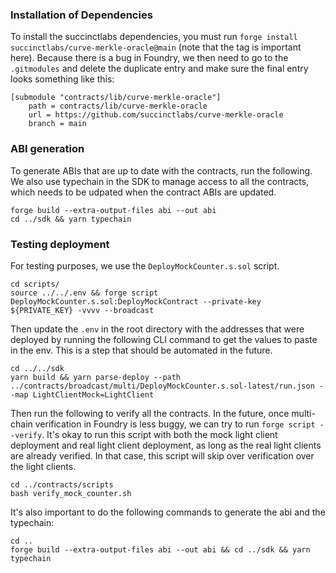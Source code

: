 ### Installation of Dependencies

To install the succinctlabs dependencies, you must run `forge install succinctlabs/curve-merkle-oracle@main` (note that the tag is important here). Because there is a bug in Foundry, we then need to go to the `.gitmodules` and delete the duplicate entry and make sure the final entry looks something like this:

```
[submodule "contracts/lib/curve-merkle-oracle"]
	path = contracts/lib/curve-merkle-oracle
	url = https://github.com/succinctlabs/curve-merkle-oracle
	branch = main
```

### ABI generation

To generate ABIs that are up to date with the contracts, run the following. We also use typechain
in the SDK to manage access to all the contracts, which needs to be udpated when the contract
ABIs are updated.

```
forge build --extra-output-files abi --out abi
cd ../sdk && yarn typechain
```

### Testing deployment

For testing purposes, we use the `DeployMockCounter.s.sol` script.

```
cd scripts/
source ../../.env && forge script DeployMockCounter.s.sol:DeployMockContract --private-key ${PRIVATE_KEY} -vvvv --broadcast
```

Then update the `.env` in the root directory with the addresses that were deployed by running the following CLI command to get the values to paste in the env. This is a step that should be automated in the future.

```
cd ../../sdk
yarn build && yarn parse-deploy --path ../contracts/broadcast/multi/DeployMockCounter.s.sol-latest/run.json --map LightClientMock=LightClient
```

Then run the following to verify all the contracts. In the future, once multi-chain verification in
Foundry is less buggy, we can try to run `forge script --verify`. It's okay to run this script with both the mock light client deployment and real light client deployment, as long as the real light clients are already verified. In that case, this script will skip over verification over the light clients.

```
cd ../contracts/scripts
bash verify_mock_counter.sh
```

It's also important to do the following commands to generate the abi and the typechain:

```
cd ..
forge build --extra-output-files abi --out abi && cd ../sdk && yarn typechain
```
